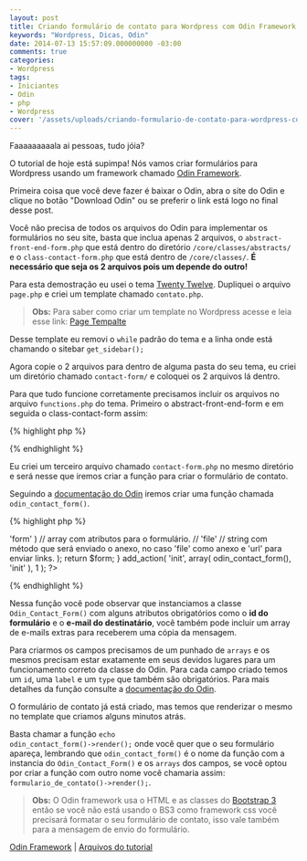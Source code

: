 ```yaml
---
layout: post
title: Criando formulário de contato para Wordpress com Odin Framework
keywords: "Wordpress, Dicas, Odin"
date: 2014-07-13 15:57:09.000000000 -03:00
comments: true
categories:
- Wordpress
tags:
- Iniciantes
- Odin
- php
- Wordpress
cover: '/assets/uploads/criando-formulario-de-contato-para-wordpress-com-odin-framework.png'
---
```


Faaaaaaaaala ai pessoas, tudo jóia?

O tutorial de hoje está supimpa! Nós vamos criar formulários para Wordpress usando um framework chamado <a title="Odin Framework" href="http://wpod.in/" target="_blank">Odin Framework</a>.

Primeira coisa que você deve fazer é baixar o Odin, abra o site do Odin e clique no botão "Download Odin" ou se preferir o link está logo no final desse post.

Você não precisa de todos os arquivos do Odin para implementar os formulários no seu site, basta que inclua apenas 2 arquivos, o <code>abstract-front-end-form.php</code> que está dentro do diretório <code>/core/classes/abstracts/</code> e o <code>class-contact-form.php</code> que está dentro de <code>/core/classes/</code>. <strong>É necessário que seja os 2 arquivos pois um depende do outro!</strong>

Para esta demostração eu usei o tema <a title="Twenty Twelve Wordpress Theme" href="http://wordpress.org/themes/twentytwelve" target="_blank">Twenty Twelve</a>. Dupliquei o arquivo <code>page.php</code> e criei um template chamado <code>contato.php</code>.

> **Obs:** Para saber como criar um template no Wordpress acesse e leia esse link: <a title="Wordpress Page Templates" href="http://codex.wordpress.org/Page_Templates" target="_blank">Page Tempalte</a>

Desse template eu removi o <code>while</code> padrão do tema e a linha onde está chamando o sitebar <code>get_sidebar();</code>

Agora copie o 2 arquivos para dentro de alguma pasta do seu tema, eu criei um diretório chamado <code>contact-form/</code> e coloquei os 2 arquivos lá dentro.

Para que tudo funcione corretamente precisamos incluir os arquivos no arquivo <code>functions.php</code> do tema. Primeiro o abstract-front-end-form e em seguida o class-contact-form assim:

{% highlight php %}
<?php
// arquivo function.php

include 'contact-form/abstract-front-end-form.php';
include 'contact-form/class-contact-form.php';
?>
{% endhighlight %}

Eu criei um terceiro arquivo chamado <code>contact-form.php</code> no mesmo diretório e será nesse que iremos criar a função para criar o formulário de contato.

Seguindo a <a title="Documentação do Odin Contact Form" href="https://github.com/wpbrasil/odin/wiki/Classe-Odin_Contact_Form" target="_blank">documentação do Odin</a> iremos criar uma função chamada <code>odin_contact_form()</code>.

{% highlight php %}
<?php
function odin_contact_form() {
  $form = new Odin_Contact_Form(
    'form_id', // ID do formulário
    'eu@email.com', // E-mail do destinatário.
    array( 'vc@email.com', 'tu@email.com' ), // array com e-mails que receberão cópia.
    array( 'alguem@email.com' ) // array com e-mails que receberão cópia oculta.
    // array( 'class' => 'form' ) // array com atributos para o formulário.
    // 'file' // string com método que será enviado o anexo, no caso 'file' como anexo e 'url' para enviar links.
  );
  return $form;
}

add_action( 'init', array( odin_contact_form(), 'init' ), 1 );
?>
{% endhighlight %}

Nessa função você pode observar que instanciamos a classe <code>Odin_Contact_Form()</code> com alguns atributos obrigatórios como o <strong>id do formulário</strong> e o <strong>e-mail do destinatário</strong>, você também pode incluir um array de e-mails extras para receberem uma cópia da mensagem.

Para criarmos os campos precisamos de um punhado de <code>arrays</code> e os mesmos precisam estar exatamente em seus devidos lugares para um funcionamento correto da classe do Odin. Para cada campo criado temos um <code>id</code>, uma <code>label</code> e um <code>type</code> que também são obrigatórios. Para mais detalhes da função consulte a <a title="Documentação do Odin Contact Form" href="https://github.com/wpbrasil/odin/wiki/Classe-Odin_Contact_Form" target="_blank">documentação do Odin</a>.

O formulário de contato já está criado, mas temos que renderizar o mesmo no template que criamos alguns minutos atrás.

Basta chamar a função <code>echo odin_contact_form()-&gt;render();</code> onde você quer que o seu formulário apareça, lembrando que <code>odin_contact_form()</code> é o nome da função com a instancia do <code>Odin_Contact_Form()</code> e os <code>arrays</code> dos campos, se você optou por criar a função com outro nome você chamaria assim: <code>formulario_de_contato()-&gt;render();</code>.

> **Obs:** O Odin framework usa o HTML e as classes do <a title="Bootstrap 3" href="http://getbootstrap.com/" target="_blank">Bootstrap 3</a> então se você não está usando o BS3 como framework css você precisará formatar o seu formulário de contato, isso vale também para a mensagem de envio do formulário.

<a href="https://github.com/wpbrasil/odin/archive/master.zip">Odin Framework</a> | <a href="https://app.box.com/s/hbb41skydme4ovz4my27">Arquivos do tutorial</a>

